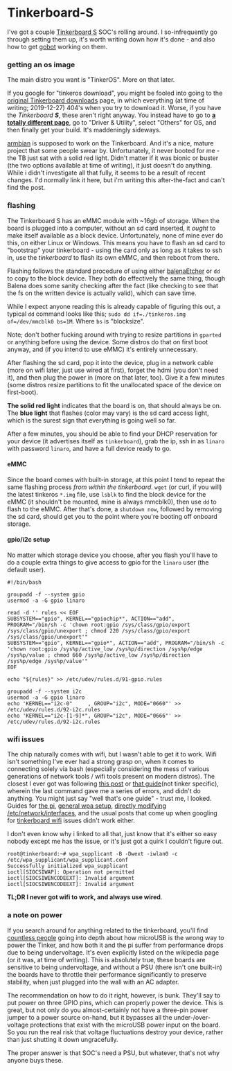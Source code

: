 Tinkerboard-S
====

I've got a couple [Tinkerboard S](https://www.newegg.com/asus-tinker-board-2gb-dual-channel-ddr3/p/N82E16813119002R?Item=N82E16813119002R) SOC's rolling around. I so-infrequently go through setting them up, it's worth writing down how it's done - and also how to get [gobot](https://gobot.io/) working on them.

### getting an os image

The main distro you want is "TinkerOS". More on that later.

If you google for "tinkeros download", you might be fooled into going to the [original Tinkerboard downloads](https://www.asus.com/us/Single-Board-Computer/Tinker-Board/) page, in which everything (at time of writing; 2019-12-27) 404's when you try to download it. Worse, if you have the _Tinkerboard **S**_, these aren't right anyway. You instead have to go to **[a totally different page](https://www.asus.com/Single-Board-Computer/Tinker-Board-S/HelpDesk_Download/)**, go to "Driver & Utility", select "Others" for OS, and then finally get your build. It's maddeningly sideways.

[armbian](https://www.armbian.com/tinkerboard/) is supposed to work on the Tinkerboard. And it's a nice, mature project that some people swear by. Unfortunately, it never booted for me - the TB just sat with a solid red light. Didn't matter if it was bionic or buster (the two options available at time of writing), it just doesn't do anything. While i didn't investigate all that fully, it seems to be a result of recent changes. I'd normally link it here, but i'm writing this after-the-fact and can't find the post.

### flashing

The Tinkerboard S has an eMMC module with ~16gb of storage. When the board is plugged into a computer, without an sd card inserted, it _ought_ to make itself available as a block device. Unfortunately, none of mine ever do this, on either Linux or Windows. This means you have to flash an sd card to "bootstrap" your tinkerboard - using the card only as long as it takes to ssh in, use the _tinkerboard_ to flash its own eMMC, and then reboot from there.

Flashing follows the standard procedure of using either [balenaEtcher](https://www.balena.io/etcher/) or `dd` to copy to the block device. They both do effectively the same thing, though Balena does some sanity checking after the fact (like checking to see that the fs on the written device is actually valid), which can save time.

While I expect anyone reading this is already capable of figuring this out, a typical `dd` command looks like this; `sudo dd if=./tinkeros.img of=/dev/mmcblk0 bs=1M`. Where `bs` is "blocksize".

Note; don't bother fucking around with trying to resize partitions in `gparted` or anything before using the device. Some distros do that on first boot anyway, and (if you intend to use eMMC) it's entirely unnecessary.

After flashing the sd card, pop it into the device, plug in a network cable (more on wifi later, just use wired at first), forget the hdmi (you don't need it), and then plug the power in (more on that later, too). Give it a few minutes (some distros resize partitions to fit the unallocated space of the device on first-boot).

**The solid red light** indicates that the board is on, that should always be on. The **blue light** that flashes (color may vary) is the sd card access light, which is the surest sign that everything is going well so far.

After a few minutes, you should be able to find your DHCP reservation for your device (it advertises itself as `tinkerboard`), grab the ip, ssh in as `linaro` with password `linaro`, and have a full device ready to go.

#### eMMC

Since the board comes with built-in storage, at this point I tend to repeat the same flashing process _from within the tinkerboard_. `wget` (or curl, if you will) the latest tinkeros `*.img` file, use `lsblk` to find the block device for the eMMC (it shouldn't be mounted, mine is always mmcblk0), then use `dd` to flash to the eMMC. After that's done, a `shutdown now`, followed by removing the sd card, should get you to the point where you're booting off onboard storage.

#### gpio/i2c setup

No matter which storage device you choose, after you flash you'll have to do a couple extra things to give access to gpio for the `linaro` user (the default user).

```
#!/bin/bash

groupadd -f --system gpio
usermod -a -G gpio linaro

read -d '' rules << EOF
SUBSYSTEM=="gpio", KERNEL=="gpiochip*", ACTION=="add", PROGRAM="/bin/sh -c 'chown root:gpio /sys/class/gpio/export /sys/class/gpio/unexport ; chmod 220 /sys/class/gpio/export /sys/class/gpio/unexport'"
SUBSYSTEM=="gpio", KERNEL=="gpio*", ACTION=="add", PROGRAM="/bin/sh -c 'chown root:gpio /sys%p/active_low /sys%p/direction /sys%p/edge /sys%p/value ; chmod 660 /sys%p/active_low /sys%p/direction /sys%p/edge /sys%p/value'"
EOF

echo "${rules}" >> /etc/udev/rules.d/91-gpio.rules

groupadd -f --system i2c
usermod -a -G gpio linaro
echo 'KERNEL=="i2c-0"     , GROUP="i2c", MODE="0660"' >> /etc/udev/rules.d/92-i2c.rules
echo 'KERNEL=="i2c-[1-9]*", GROUP="i2c", MODE="0666"' >> /etc/udev/rules.d/92-i2c.rules
```

### wifi issues

The chip naturally comes with wifi, but I wasn't able to get it to work. Wifi isn't something I've ever had a strong grasp on, when it comes to connecting solely via bash (especially considering the mess of various generations of network tools / wifi tools present on modern distros). The closest I ever got was following [this post](https://www.linuxquestions.org/questions/linux-networking-3/networkmanager-setup-networks-from-bash-script-4175425905/#post4773960) or [that guide](https://www.linuxjournal.com/content/wi-fi-command-line)(not tinker specific), wherein the last command gave me a series of errors, and didn't do anything. You might just say "well that's one guide" - trust me, I looked. Guides for [the pi](https://www.raspberrypi.org/documentation/configuration/wireless/wireless-cli.md), [general wpa setup](https://www.blackmoreops.com/2014/09/18/connect-to-wifi-network-from-command-line-in-linux/), [directly modifying /etc/network/interfaces](https://askubuntu.com/questions/412325/automatically-connect-to-a-wireless-network-using-cli), and the usual posts that come up when googling for [tinkerboard wifi](https://forum.armbian.com/topic/6718-tinkerboard-wifi-setup-without-network-manager/) issues didn't work either.

I don't even know why i linked to all that, just know that it's either so easy nobody except me has the issue, or it's just got a quirk I couldn't figure out.

```
root@tinkerboard:~# wpa_supplicant -B -Dwext -iwlan0 -c /etc/wpa_supplicant/wpa_supplicant.conf
Successfully initialized wpa_supplicant
ioctl[SIOCSIWAP]: Operation not permitted
ioctl[SIOCSIWENCODEEXT]: Invalid argument
ioctl[SIOCSIWENCODEEXT]: Invalid argument
```

**TL;DR I never got wifi to work, and always use wired**.

### a note on power

If you search around for anything related to the tinkerboard, you'll find [countless people](https://forum.armbian.com/topic/3970-asus-tinker-wont-boot/?do=findComment&comment=30331) going into depth about how microUSB is the wrong way to power  the Tinker, and how both it and the pi suffer from performance drops due to being undervoltage. It's even explicitly listed on the wikipedia page (or it was, at time of writing). This is absolutely true, these boards are sensitive to being undervoltage, and without a PSU (there isn't one built-in) the boards have to throttle their performance significantly to preserve stability, when just plugged into the wall with an AC adapter.

The recommendation on how to do it right, however, is bunk. They'll say to put power on three GPIO pins, which can properly power the device. This is great, but not only do you almost-certainly not have a three-pin power jumper to a power source on-hand, but it bypasses all the under-/over-voltage protections that exist with the microUSB power input on the board. So you run the real risk that voltage fluctuations destroy your device, rather than just shutting it down ungracefully.

The proper answer is that SOC's need a PSU, but whatever, that's not why anyone buys these.
